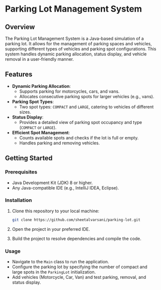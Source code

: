 # **Parking Lot Management System**

## **Overview**
The Parking Lot Management System is a Java-based simulation of a parking lot. It allows for the management of parking spaces and vehicles, supporting different types of vehicles and parking spot configurations. This system handles dynamic parking allocation, status display, and vehicle removal in a user-friendly manner.


## **Features**
- **Dynamic Parking Allocation**:
  - Supports parking for motorcycles, cars, and vans.
  - Allocates consecutive parking spots for larger vehicles (e.g., vans).
- **Parking Spot Types**:
  - Two spot types: `COMPACT` and `LARGE`, catering to vehicles of different sizes.
- **Status Display**:
  - Provides a detailed view of parking spot occupancy and type (`COMPACT` or `LARGE`).
- **Efficient Spot Management**:
  - Counts available spots and checks if the lot is full or empty.
  - Handles parking and removing vehicles.



## **Getting Started**

### **Prerequisites**
- Java Development Kit (JDK) 8 or higher.
- Any Java-compatible IDE (e.g., IntelliJ IDEA, Eclipse).

### **Installation**

1. Clone this repository to your local machine:

   ```bash
   git clone https://github.com/sheetalvarsani/parking-lot.git
   ```

2. Open the project in your preferred IDE.

3. Build the project to resolve dependencies and compile the code.


### **Usage**
- Navigate to the `Main` class to run the application.
- Configure the parking lot by specifying the number of compact and large spots in the `ParkingLot` initialization.
- Add vehicles (Motorcycle, Car, Van) and test parking, removal, and status display.